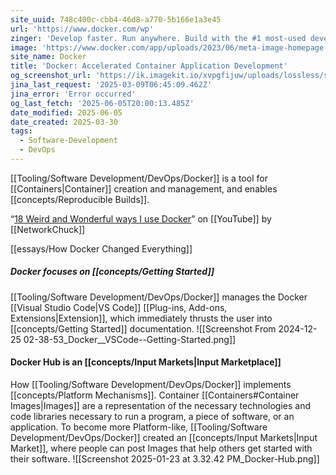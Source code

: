 ```yaml
---
site_uuid: 748c400c-cbb4-46d8-a770-5b166e1a3e45
url: 'https://www.docker.com/wp'
zinger: 'Develop faster. Run anywhere. Build with the #1 most-used developer tool.'
image: 'https://www.docker.com/app/uploads/2023/06/meta-image-homepage-1110x580.png'
site_name: Docker
title: 'Docker: Accelerated Container Application Development'
og_screenshot_url: 'https://ik.imagekit.io/xvpgfijuw/uploads/lossless/screenshots/20250605_Docker_og_screenshot.jpeg'
jina_last_request: '2025-03-09T06:45:09.462Z'
jina_error: 'Error occurred'
og_last_fetch: '2025-06-05T20:00:13.485Z'
date_modified: 2025-06-05
date_created: 2025-03-30
tags:
  - Software-Development
  - DevOps
---
```


[[Tooling/Software Development/DevOps/Docker]] is a tool for [[Containers|Container]] creation and management, and enables [[concepts/Reproducible Builds]].

“[18 Weird and Wonderful ways I use Docker](https://youtu.be/RUqGlWr5LBA?si=beBc8yv-4_PwEB4Q)” on [[YouTube]] by [[NetworkChuck]]

[[essays/How Docker Changed Everything]]

##### Docker focuses on [[concepts/Getting Started]]
[[Tooling/Software Development/DevOps/Docker]] manages the Docker [[Visual Studio Code|VS Code]] [[Plug-ins,  Add-ons,  Extensions|Extension]], which immediately thrusts the user into [[concepts/Getting Started]] documentation.
![[Screenshot From 2024-12-25 02-38-53_Docker__VSCode--Getting-Started.png]]

#### Docker Hub is an [[concepts/Input Markets|Input Marketplace]]
How [[Tooling/Software Development/DevOps/Docker]] implements [[concepts/Platform Mechanisms]]. Container [[Containers#Container Images|Images]] are a representation of the necessary technologies and code libraries necessary to run a program, a piece of software, or an application. To become more Platform-like, [[Tooling/Software Development/DevOps/Docker]] created an [[concepts/Input Markets|Input Market]], where people can post Images that help others get started  with their software.
![[Screenshot 2025-01-23 at 3.32.42 PM_Docker-Hub.png]]